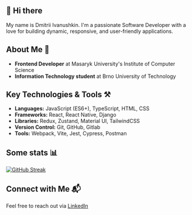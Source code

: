 ## 👋 Hi there

My name is Dmitrii Ivanushkin. I'm a passionate Software Developer with a love for building dynamic, responsive, and user-friendly applications.

## About Me 👤

- **Frontend Developer** at Masaryk University's Institute of Computer Science 
- **Information Technology student** at Brno University of Technology

## Key Technologies & Tools ⚒️

- **Languages:** JavaScript (ES6+), TypeScript, HTML, CSS
- **Frameworks:** React, React Native, Django
- **Libraries:** Redux, Zustand, Material UI, TailwindCSS
- **Version Control:** Git, GitHub, Gitlab
- **Tools:** Webpack, Vite, Jest, Cypress, Postman

## Some stats 📊

[![GitHub Streak](https://streak-stats.demolab.com/?user=lasjdhu&theme=dark-minimalist)](https://git.io/streak-stats)

## Connect with Me 📬

 Feel free to reach out via [LinkedIn](https://linkedin.com/in/dmitrii-ivanushkin)
